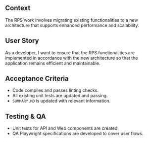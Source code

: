 ## Context
The RPS work involves migrating existing functionalities to a new architecture that supports enhanced performance and scalability.

## User Story
As a developer, I want to ensure that the RPS functionalities are implemented in accordance with the new architecture so that the application remains efficient and maintainable.

## Acceptance Criteria
- Code compiles and passes linting checks.
- All existing unit tests are updated and passing.
- `SUMMARY.MD` is updated with relevant information.

## Testing & QA
- Unit tests for API and Web components are created.
- QA Playwright specifications are developed to cover user flows.